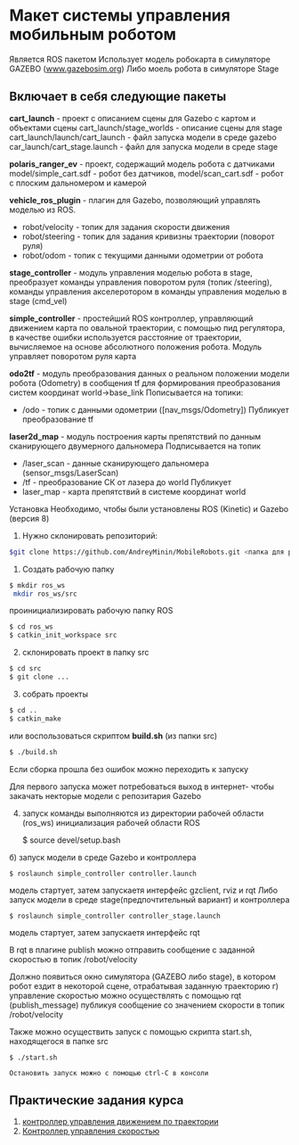# Макет системы управления мобильным роботом

Является ROS пакетом
Использует модель робокарта в симуляторе GAZEBO (www.gazebosim.org)
Либо моель робота в симуляторе Stage

## Включает в себя следующие пакеты

**cart_launch** - проект с описанием сцены для Gazebo с картом и объектами сцены
cart_launch/stage_worlds - описание сцены для stage
cart_launch/launch/cart_launch - файл запуска модели в среде gazebo
car_launch/cart_stage.launch - файл для запуска модели в среде stage

**polaris_ranger_ev** - проект, содержащий модель робота с датчиками
model/simple_cart.sdf - робот без датчиков,
model/scan_cart.sdf - робот с плоским дальномером и камерой

**vehicle_ros_plugin** - плагин для Gazebo, позволяющий управлять моделью из ROS.
* robot/velocity - топик для задания скорости движения
* robot/steering - топик для задания кривизны траектории (поворот руля)
* robot/odom   -   топик с текущими данными одометрии от робота

**stage_controller** - модуль управления моделью робота в stage, преобразует команды управления поворотом руля (топик /steering), команды управления акселеротором в команды управления моделью в stage (cmd_vel) 

**simple_controller** - простейший ROS контроллер, управляющий движением карта по овальной траектории, с помощью пид регулятора, в качестве ошибки используется расстояние от траектории, вычисляемое на основе абсолютного положения робота. Модуль управляет поворотом руля карта

**odo2tf** - модуль преобразования данных о реальном положении модели робота (Odometry) в сообщения tf для формирования преобразования систем координат world->base_link
Пописывается на топики:
* /odo - топик с данными одометрии ([nav_msgs/Odometry])
Публикует преобразование tf

**laser2d_map** - модуль построения карты препятствий по данным сканирующего двумерного дальномера
Подписывается на топик
* /laser_scan - данные сканирующего дальномера (sensor_msgs/LaserScan)
* /tf - преобразование СК от лазера до world
Публикует
* laser_map - карта препятствий в системе координат world

Установка
Необходимо, чтобы были установлены ROS (Kinetic) и Gazebo (версия 8)
1. Нужно склонировать репозиторий:
```bash
$git clone https://github.com/AndreyMinin/MobileRobots.git <папка для размещения проекта>
```

1. Создать рабочую папку
```bash
$ mkdir ros_ws
 mkdir ros_ws/src
```
 проинициализировать рабочую папку ROS
```bash
$ cd ros_ws
$ catkin_init_workspace src
```
2. склонировать проект в папку src
```bash
$ cd src
$ git clone ...
```
3. собрать проекты
```bash
$ cd ..
$ catkin_make
```
или воспользоваться скриптом **build.sh** (из папки src)
```bash
$ ./build.sh
```
Если сборка прошла без ошибок можно переходить к запуску

Для первого запуска может потребоваться выход в интернет- чтобы закачать некторые модели с репозитария Gazebo

4. запуск
  команды выполняются из директории рабочей области (ros_ws)
инициализация рабочей области ROS

	$ source devel/setup.bash

б) запуск модели в среде Gazebo и контроллера 

	$ roslaunch simple_controller controller.launch

модель стартует, затем запускаетя интерфейс gzclient, rviz и rqt
 Либо запуск модели в среде stage(предпочтительный вариант) и контроллера 

	$ roslaunch simple_controller controller_stage.launch

модель стартует, затем запускаетя интерфейс  rqt

В rqt в плагине publish можно отправить сообщение с заданной скоростью в топик /robot/velocity

  Должно появиться окно симулятора (GAZEBO либо  stage), в котором робот ездит в некоторой сцене, отрабатывая заданную траекторию
  г) управление скоростью можно осуществлять с помощью rqt (publish_message) публикуя сообщение со значением скорости в топик /robot/velocity

  Также можно осуществить запуск с помощью скрипта start.sh, находящегося в папке src

	$ ./start.sh

	Остановить запуск можно с помощью ctrl-C в консоли

## Практические задания курса
1. [контроллер управления движением по траектории](https://github.com/AndreyMinin/MobileRobots/tree/master/mr_ws/src/simple_controller)
2. [Контроллер управления скоростью](https://github.com/AndreyMinin/MobileRobots/tree/master/mr_ws/src/velocity_controller)




